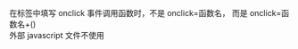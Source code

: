 在标签中填写 onclick 事件调用函数时，不是 onclick=函数名， 而是 onclick=函数名+()<br>
外部 javascript 文件不使用 <script> 标签，直接写 javascript 代码。<br>
HTML 输出流中使用 document.write，相当于添加在原有html代码中添加一串html代码。而如果在文档加载后使用（如使用函数），会覆盖整个文档。<br>

JavaScript 可以通过不同的方式来输出数据：<br>
使用 <b>window.alert()</b> 弹出警告框。<br>
使用 <b>document.write()</b> 方法将内容写到 HTML 文档中。<br>
使用 <b>innerHTML</b> 写入到 HTML 元素。<br>
使用 <b>console.log()</b> 写入到浏览器的控制台。


<b>document.getElementById("demo") </b>是使用 id 属性来查找 HTML 元素的 JavaScript 代码 。

<b>innerHTML = "段落已修改。" </b>是用于修改元素的 HTML 内容(innerHTML)的 JavaScript 代码。


var 关键字告诉浏览器创建一个新的变量：

JavaScript 关键字必须以<b>字母、下划线（_）或美元符（$）开始。</b>

后续的字符可以是字母、数字、下划线或美元符（数字是不允许作为首字符出现的，以便 JavaScript 可以轻易区分开关键字和数字）。


以下是JavaScript中最重要的保留字
<table>
<tr>
    <td>abstract</td>
    <td>else</td>
    <td>instanceof</td>
    <td>super</td>
</tr>
<tr>
    <td>boolean</td>
    <td>enum</td>
    <td>int</td>
    <td>switch</td>
</tr>
<tr>
    <td>break</td>
    <td>export</td>
    <td>interface</td>
    <td>synchronized</td>
</tr>
<tr>
    <td>byte</td>
    <td>extends</td>
    <td>let</td>
    <td>this</td>
</tr>
<tr>
    <td>case</td>
    <td>false</td>
    <td>long</td>
    <td>throw</td>
</tr>
<tr>
    <td>catch</td>
    <td>final</td>
    <td>native</td>
    <td>throws</td>
</tr>
<tr>
    <td>char</td>
    <td>finally</td>
    <td>new</td>
    <td>transient</td>
</tr>
<tr>
    <td>class</td>
    <td>float</td>
    <td>null</td>
    <td>true</td>
</tr>
<tr>
    <td>const</td>
    <td>for</td>
    <td>package</td>
    <td>try</td>
</tr>
<tr>
    <td>continue</td>
    <td>function</td>
    <td>private</td>
    <td>typeof</td>
</tr>
<tr>
    <td>debugger</td>
    <td>goto</td>
    <td>protected</td>
    <td>var</td>
</tr>
<tr>
    <td>default</td>
    <td>if</td>
    <td>public</td>
    <td>void</td>
</tr>
<tr>
    <td>delete</td>
    <td>implements</td>
    <td>return</td>
    <td>volatile</td>
</tr>
<tr>
    <td>do</td>
    <td>import</td>
    <td>short</td>
    <td>while</td>
</tr>
<tr>
    <td>double</td>
    <td>in</td>
    <td>static</td>
    <td>with</td>
</tr>
</table>

JavaScript对于大小写是敏感的<br>
编写JavaScript语句的时候，需要留意是否关闭了大小写切换<br>

JavaScript的语句标识符：<br>
<table>
<tr>
    <td>语句</td>
    <td>描述</td>
</tr>
<tr>
    <td>break</td>
    <td>用于跳出循环</td>
</tr>
<tr>
    <td>catch</td>
    <td>语句块，在try语句块执行出错时继续执行该语句块。</td>
</tr>
<tr>
    <td>continue</td>
    <td>跳过循环中的一个迭代</td>
</tr>
<tr>
    <td>do...while</td>
    <td>执行一个语句块，在条件语句为true时继续执行该语句块</td>
</tr>
<tr>
    <td>for</td>
    <td>在条件语句为true时，可以将代码块执行指定的次数</td>
</tr>
<tr>
    <td>function</td>
    <td>定义一个函数</td>
</tr>
<tr>
    <td>if...else</td>
    <td>用于基于不同的条件来执行不同的动作</td>
</tr>
<tr>
    <td>return</td>
    <td>退出函数</td>
</tr>
<tr>
    <td>switch</td>
    <td>用于基于不同的条件来执行不同的动作</td>
</tr>
<tr>
    <td>throw</td>
    <td>抛出（生成）错误</td>
</tr>
<tr>
    <td>try</td>
    <td>实现错误处理，与catch一起使用</td>
</tr>
<tr>
    <td>var</td>
    <td>声明一个变量</td>
</tr>
<tr>
    <td>while</td>
    <td>当条件语句为true时，执行语句块</td>
</tr>
</table>

JavaScript会忽略多余的空格<br>
可以在文本字符串中使用反斜杠对代码行进行换行。<br>
<code>document.write("你好 \
世界!");<code>

不能像这样折行：

<code>document.write \ 
("你好世界!");</code>
<br>

JavaScript不会执行注释。<br>
注：
<u>HTML注释符号是以 <-- 开始以 --> 结束的。如果在此注释符号内编写 JavaScript脚本，对于不支持 JavaScript 的浏览器，将会把编写的 JavaScript 脚本作为注释处理。</u>

声明新变量时，可以使用关键词 "new" 来声明其类型：<br>
<code>
var carname=new String;<br>
var x=      new Number;<br>
var y=      new Boolean;<br>
var cars=   new Array;<br>
var person= new Object;
</code>

JavaScript 变量的生命期从它们被声明的时间开始。

局部变量会在函数运行以后被删除。

全局变量会在页面关闭后被删除


字符串方法：
<table>
<tr>
    <td>charAt()</td>
    <td>返回指定索引位置</td>
</tr>
<tr>
    <td>charCodeAt()</td>
    <td>返回指定索引位置字符的unicode值</td>
</tr>
<tr>
    <td>concat()</td>
    <td>连接两个或多个字符串，返回连接后的字符串</td>
</tr>
<tr>
    <td>fromCharCode()</td>
    <td>将Unicode转换为字符串</td>
</tr>
<tr>
    <td>indexOf()</td>
    <td>返回字符串中检索指定字符第一次出现的位置</td>
</tr>
<tr>
    <td>localeCompare()</td>
    <td>用本地的特定顺序来比较两个字符串</td>
</tr>
<tr>
    <td>match()</td>
    <td>找到一个或多个正则表达式的匹配
</tr>
<tr>
    <td>replace()</td>
    <td>替换与正则表达式匹配的字符串</td>
</tr>
<tr>
    <td>search()</td>
    <td>检索与正则表达式匹配的字符串</td>
</tr>
<tr>
    <td>slice()</td>
    <td>提取字符串的片段，并在新的字符串中返回被提取的部分</td>
</tr>
<tr>
    <td>split()</td>
    <td>把字符串分割为子字符串数组</td>
</tr>
<tr>
    <td>substr()</td>
    <td>从起始索引号提取字符串中指定数目的字符</td>
</tr>
<tr>
    <td>sunstring()</td>
    <td>提取字符串中两个指定的索引号之间的字符</td>
</tr>
<tr>
    <td>toLocalLowerCase()</td>
    <td>根据主机的语言环境把字符串转换为小写</td>
</tr>
<tr>
    <td>toLocalUpperCase()</td>
    <td>根据主机的语言环境把字符串转换为大写</td>
</tr>
<tr>
    <td>toString()</td>
    <td>返回字符串对象值</td>
</tr>
<tr>
    <td>trim()</td>
    <td>移除字符串首尾空白</td>
</tr>
<tr>
    <td>valueOf()</td>
    <td>返回某个字符串对象的原始值</td>
</tr>
</table>

反正java里也都学过了，就当打一遍复习了

JavaScript中，变量可以先使用后声明
<br>
JavaScript中，函数及变量的声明都将被提升到函数的<b>最顶部</b>。
<br>
且函数声明总是会被解释器“悄悄的”提升到方法体的最顶部。
<br>
JavaScript只有声明的变量会提升，初始化的不会。
<br>
为了避免这些问题，通常我们在每个作用于开始前声明这些变量，这是正常的JavaScript解析步骤
<br>


##### 严格模式的限制

1.不允许使用未声明的变量
<br>
2.不允许删除变量或对象。
<br>
3.不允许删除函数
<br>
4.不允许变量重名。
<br>
5.不允许使用八进制。
<br>
6.不允许使用转义字符。
<br>
7.不允许对只读属性赋值。
<br>
8.不允许对一个使用getter方法读取的属性进行赋值。
<br>
9.不允许删除一个不允许删除的属性。
<br>
10.变量名不能使用“eval”字符串。
<br>
11.变量名不能使用“argumens”字符串.
<br>
12.不允许使用以下这种语句：
<code><br>
"use strict";<br>
with (Math){x = cos(2)}; // 报错
</code>
<br>


由于一些安全原因，在作用域eval()创建的变量不能被调用。
<br>
禁止this关键字指向全局变量。
<br>


##### 保留关键字
为了向将来JavaScript的新版本过渡，严格模式新增了一些保留关键字：

implements <br>
interface <br>
let <br>
package <br>
private <br>
protected <br>
public <br>
static <br>
yield <br>


**比较运算符常见错误：**

在常规的比较中，数据类型是被忽略的
<br>
<code>
var x = 10;<br>
var y = "10";<br>
if (x == y)
</code>
<br>
在严格的比较运算中，===为恒等运算符，同时检查表达式的值与类型。

##### 字符串分行：

JavaScript中允许我们在字符串中使用断行语句，但是在字符串中直接使用回车换行会报错。在字符串断行需要使用反斜杠。


##### JavaScript表单

HTML表单验证可以通过JavaScript表单来完成。
<br>


